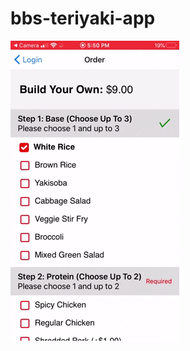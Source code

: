 # bbs-teriyaki-app

![Alt Text](https://github.com/macrawford/bbs-teriyaki-app/blob/main/AnimatedGIF-downsized_large.gif)
